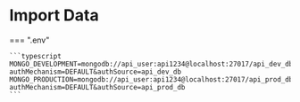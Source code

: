 # Import Data

=== ".env"

    ```typescript
    MONGO_DEVELOPMENT=mongodb://api_user:api1234@localhost:27017/api_dev_db?authMechanism=DEFAULT&authSource=api_dev_db
    MONGO_PRODUCTION=mongodb://api_user:api1234@localhost:27017/api_prod_db?authMechanism=DEFAULT&authSource=api_prod_db
    ```
